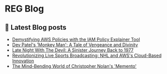 # REG Blog
## 📖 Latest Blog posts
<!-- REGBLOG:START -->
- [Demystifying AWS Policies with the IAM Policy Explainer Tool](https://regblog.github.io/stem/iam-policy-explainer/)
- [Dev Patel&#39;s &#39;Monkey Man&#39;: A Tale of Vengeance and Divinity](https://regblog.github.io/movies/dev-patel-monkey-man/)
- [Late Night With The Devil: A Sinister Journey Back to 1977](https://regblog.github.io/movies/late-night-with-the-devil/)
- [Revolutionizing Live Sports Broadcasting: NHL and AWS&#39;s Cloud-Based Innovation](https://regblog.github.io/stem/nhl-and-aws-cloud-based-innovation/)
- [The Mind-Bending World of Christopher Nolan&#39;s &#39;Memento&#39;](https://regblog.github.io/movies/christopher-nolan-memento/)
<!-- REGBLOG:END -->